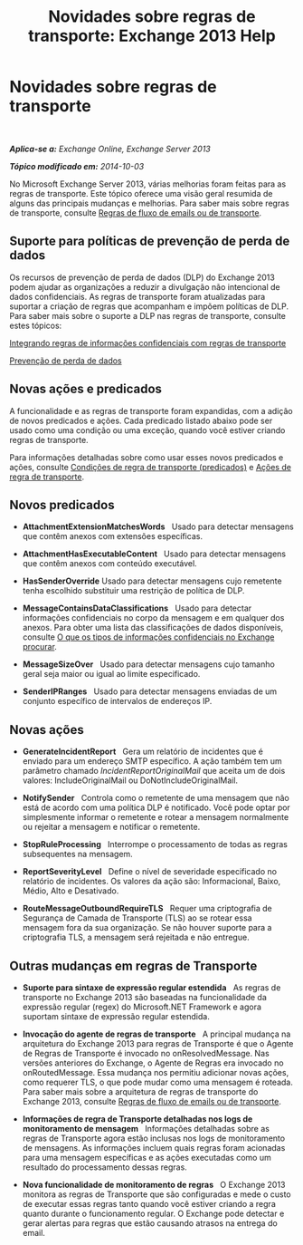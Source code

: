 ﻿---
title: 'Novidades sobre regras de transporte: Exchange 2013 Help'
TOCTitle: Novidades sobre regras de transporte
ms:assetid: 0c2fc0b5-3cd2-4d79-aa2b-0c7622ae15a8
ms:mtpsurl: https://technet.microsoft.com/pt-br/library/JJ150483(v=EXCHG.150)
ms:contentKeyID: 50484994
ms.date: 05/22/2018
mtps_version: v=EXCHG.150
ms.translationtype: MT
---

# Novidades sobre regras de transporte

 

_**Aplica-se a:** Exchange Online, Exchange Server 2013_

_**Tópico modificado em:** 2014-10-03_

No Microsoft Exchange Server 2013, várias melhorias foram feitas para as regras de transporte. Este tópico oferece uma visão geral resumida de alguns das principais mudanças e melhorias. Para saber mais sobre regras de transporte, consulte [Regras de fluxo de emails ou de transporte](mail-flow-rules-transport-rules-in-exchange-2013-exchange-2013-help.md).

## Suporte para políticas de prevenção de perda de dados

Os recursos de prevenção de perda de dados (DLP) do Exchange 2013 podem ajudar as organizações a reduzir a divulgação não intencional de dados confidenciais. As regras de transporte foram atualizadas para suportar a criação de regras que acompanham e impõem políticas de DLP. Para saber mais sobre o suporte a DLP nas regras de transporte, consulte estes tópicos:

[Integrando regras de informações confidenciais com regras de transporte](https://docs.microsoft.com/pt-br/exchange/security-and-compliance/data-loss-prevention/integrate-sensitive-information-rules)

[Prevenção de perda de dados](https://docs.microsoft.com/pt-br/exchange/security-and-compliance/data-loss-prevention/data-loss-prevention)

## Novas ações e predicados

A funcionalidade e as regras de transporte foram expandidas, com a adição de novos predicados e ações. Cada predicado listado abaixo pode ser usado como uma condição ou uma exceção, quando você estiver criando regras de transporte.

Para informações detalhadas sobre como usar esses novos predicados e ações, consulte [Condições de regra de transporte (predicados)](mail-flow-rule-conditions-and-exceptions-predicates-in-exchange-2013-exchange-2013-help.md) e [Ações de regra de transporte](mail-flow-rule-actions-in-exchange-2013-exchange-2013-help.md).

## Novos predicados

  -  **AttachmentExtensionMatchesWords**   Usado para detectar mensagens que contêm anexos com extensões específicas.

  -  **AttachmentHasExecutableContent**   Usado para detectar mensagens que contêm anexos com conteúdo executável.

  -  **HasSenderOverride** Usado para detectar mensagens cujo remetente tenha escolhido substituir uma restrição de política de DLP.

  -  **MessageContainsDataClassifications**   Usado para detectar informações confidenciais no corpo da mensagem e em qualquer dos anexos. Para obter uma lista das classificações de dados disponíveis, consulte [O que os tipos de informações confidenciais no Exchange procurar](what-the-sensitive-information-types-in-exchange-look-for-exchange-online-help.md).

  -  **MessageSizeOver**   Usado para detectar mensagens cujo tamanho geral seja maior ou igual ao limite especificado.

  -  **SenderIPRanges**   Usado para detectar mensagens enviadas de um conjunto específico de intervalos de endereços IP.

## Novas ações

  -  **GenerateIncidentReport**   Gera um relatório de incidentes que é enviado para um endereço SMTP específico. A ação também tem um parâmetro chamado *IncidentReportOriginalMail* que aceita um de dois valores: IncludeOriginalMail ou DoNotIncludeOriginalMail.

  -  **NotifySender**   Controla como o remetente de uma mensagem que não está de acordo com uma política DLP é notificado. Você pode optar por simplesmente informar o remetente e rotear a mensagem normalmente ou rejeitar a mensagem e notificar o remetente.

  -  **StopRuleProcessing**   Interrompe o processamento de todas as regras subsequentes na mensagem.

  -  **ReportSeverityLevel**   Define o nível de severidade especificado no relatório de incidentes. Os valores da ação são: Informacional, Baixo, Médio, Alto e Desativado.

  -  **RouteMessageOutboundRequireTLS**   Requer uma criptografia de Segurança de Camada de Transporte (TLS) ao se rotear essa mensagem fora da sua organização. Se não houver suporte para a criptografia TLS, a mensagem será rejeitada e não entregue.

## Outras mudanças em regras de Transporte

  - **Suporte para sintaxe de expressão regular estendida**   As regras de transporte no Exchange 2013 são baseadas na funcionalidade da expressão regular (regex) do Microsoft.NET Framework e agora suportam sintaxe de expressão regular estendida.

  - **Invocação do agente de regras de transporte**   A principal mudança na arquitetura do Exchange 2013 para regras de Transporte é que o Agente de Regras de Transporte é invocado no onResolvedMessage. Nas versões anteriores do Exchange, o Agente de Regras era invocado no onRoutedMessage. Essa mudança nos permitiu adicionar novas ações, como requerer TLS, o que pode mudar como uma mensagem é roteada. Para saber mais sobre a arquitetura de regras de transporte do Exchange 2013, consulte [Regras de fluxo de emails ou de transporte](mail-flow-rules-transport-rules-in-exchange-2013-exchange-2013-help.md).

  - **Informações de regra de Transporte detalhadas nos logs de monitoramento de mensagem**   Informações detalhadas sobre as regras de Transporte agora estão inclusas nos logs de monitoramento de mensagens. As informações incluem quais regras foram acionadas para uma mensagem específicas e as ações executadas como um resultado do processamento dessas regras.

  - **Nova funcionalidade de monitoramento de regras**   O Exchange 2013 monitora as regras de Transporte que são configuradas e mede o custo de executar essas regras tanto quando você estiver criando a regra quanto durante o funcionamento regular. O Exchange pode detectar e gerar alertas para regras que estão causando atrasos na entrega do email.

